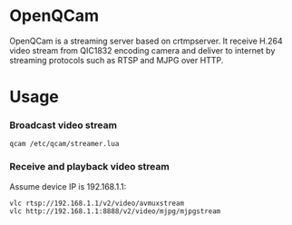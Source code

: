 # OpenQCam

OpenQCam is a streaming server based on crtmpserver. It receive H.264 video stream from QIC1832 encoding camera and deliver to internet by streaming protocols such as RTSP and MJPG over HTTP.

# Usage

### Broadcast video stream

	qcam /etc/qcam/streamer.lua

### Receive and playback video stream

Assume device IP is 192.168.1.1:

	vlc rtsp://192.168.1.1/v2/video/avmuxstream
	vlc http://192.168.1.1:8888/v2/video/mjpg/mjpgstream

